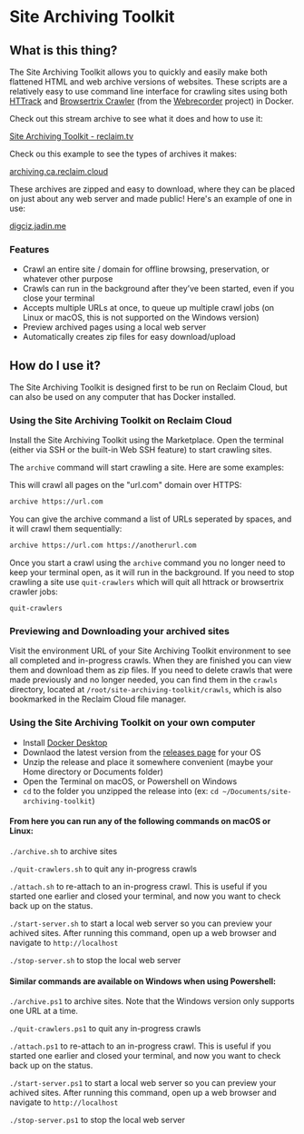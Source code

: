 # Site Archiving Toolkit

## What is this thing?

The Site Archiving Toolkit allows you to quickly and easily make both flattened HTML and web archive versions of websites. These scripts are a relatively easy to use command line interface for crawling sites using both [HTTrack](https://www.httrack.com) and [Browsertrix Crawler](https://github.com/webrecorder/browsertrix-crawler) (from the [Webrecorder](https://webrecorder.net) project) in Docker.

Check out this stream archive to see what it does and how to use it:

[Site Archiving Toolkit - reclaim.tv](https://archive.reclaim.tv/w/qYeNBzUdDWDxWi8pFSLNB1)

Check ou this example to see the types of archives it makes: 

[archiving.ca.reclaim.cloud](https://archiving.ca.reclaim.cloud/)

These archives are zipped and easy to download, where they can be placed on just about any web server and made public! Here's an example of one in use:

[digciz.jadin.me](https://digciz.jadin.me)

### Features

- Crawl an entire site / domain for offline browsing, preservation, or whatever other purpose
- Crawls can run in the background after they’ve been started, even if you close your terminal
- Accepts multiple URLs at once, to queue up multiple crawl jobs (on Linux or macOS, this is not supported on the Windows version)
- Preview archived pages using a local web server
- Automatically creates zip files for easy download/upload

## How do I use it?

The Site Archiving Toolkit is designed first to be run on Reclaim Cloud, but can also be used on any computer that has Docker installed.

### Using the Site Archiving Toolkit on Reclaim Cloud

Install the Site Archiving Toolkit using the Marketplace. Open the terminal (either via SSH or the built-in Web SSH feature) to start crawling sites.

The `archive` command will start crawling a site. Here are some examples:

This will crawl all pages on the "url.com" domain over HTTPS:
```bash
archive https://url.com
```

You can give the archive command a list of URLs seperated by spaces, and it will crawl them sequentially:
```bash
archive https://url.com https://anotherurl.com
```

Once you start a crawl using the `archive` command you no longer need to keep your terminal open, as it will run in the background. If you need to stop crawling a site use `quit-crawlers` which will quit all httrack or browsertrix crawler jobs:
```
quit-crawlers
``` 

### Previewing and Downloading your archived sites

Visit the environment URL of your Site Archiving Toolkit environment to see all completed and in-progress crawls. When they are finished you can view them and download them as zip files. If you need to delete crawls that were made previously and no longer needed, you can find them in the `crawls` directory, located at `/root/site-archiving-toolkit/crawls`, which is also bookmarked in the Reclaim Cloud file manager.

### Using the Site Archiving Toolkit on your own computer

- Install [Docker Desktop](https://www.docker.com/products/docker-desktop/)
- Downlaod the latest version from the [releases page](https://github.com/TaylorJadin/site-archiving-toolkit/releases) for your OS
- Unzip the release and place it somewhere convenient (maybe your Home directory or Documents folder)
- Open the Terminal on macOS, or Powershell on Windows
- `cd` to the folder you unzipped the release into (ex: `cd ~/Documents/site-archiving-toolkit`)

#### From here you can run any of the following commands on macOS or Linux:

`./archive.sh` to archive sites

`./quit-crawlers.sh` to quit any in-progress crawls

`./attach.sh` to re-attach to an in-progress crawl. This is useful if you started one earlier and closed your terminal, and now you want to check back up on the status.

`./start-server.sh` to start a local web server so you can preview your achived sites. After running this command, open up a web browser and navigate to `http://localhost`

`./stop-server.sh` to stop the local web server

#### Similar commands are available on Windows when using Powershell:

`./archive.ps1` to archive sites. Note that the Windows version only supports one URL at a time.

`./quit-crawlers.ps1` to quit any in-progress crawls

`./attach.ps1` to re-attach to an in-progress crawl. This is useful if you started one earlier and closed your terminal, and now you want to check back up on the status.

`./start-server.ps1` to start a local web server so you can preview your achived sites. After running this command, open up a web browser and navigate to `http://localhost`

`./stop-server.ps1` to stop the local web server